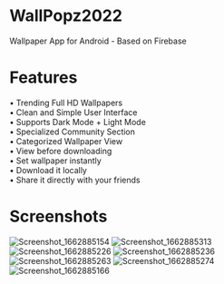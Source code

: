 # WallPopz2022
Wallpaper App for Android - Based on Firebase

# Features

• Trending Full HD Wallpapers <br>
• Clean and Simple User Interface<br>
• Supports Dark Mode + Light Mode<br>
• Specialized Community Section<br>
• Categorized Wallpaper View<br>
• View before downloading<br>
• Set wallpaper instantly<br>
• Download it locally<br>
• Share it directly with your friends<br>

# Screenshots

![Screenshot_1662885154](https://user-images.githubusercontent.com/64214943/189518851-be74567d-3464-4e87-aa96-e880b5b29d24.png)
![Screenshot_1662885313](https://user-images.githubusercontent.com/64214943/189518855-ae74d508-34f8-4c53-83f2-c79052b8b464.png)
![Screenshot_1662885226](https://user-images.githubusercontent.com/64214943/189518861-944c6e24-17dc-4f5d-8122-503b2b16aac4.png)
![Screenshot_1662885236](https://user-images.githubusercontent.com/64214943/189518863-86f2965b-508f-463e-b399-e668cd6fa48a.png)
![Screenshot_1662885263](https://user-images.githubusercontent.com/64214943/189518866-4fa40dc7-6f88-4480-8c7e-9e10d4cf56cc.png)
![Screenshot_1662885274](https://user-images.githubusercontent.com/64214943/189518868-27967a9b-36d9-48b0-bd70-f6a9555fd524.png)
![Screenshot_1662885166](https://user-images.githubusercontent.com/64214943/189518872-bec506f9-389d-42f1-be5b-c3ae8318e4f1.png)


